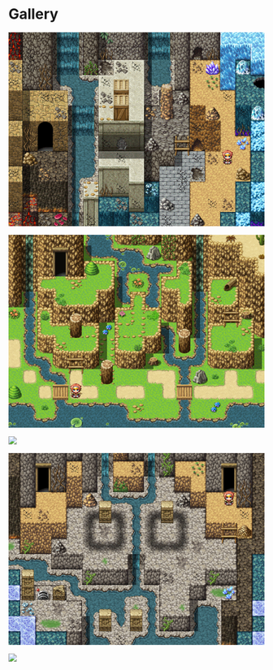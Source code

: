 Gallery
==========

![](img/Sample5.gif)

![](img/Sample4.gif)

![](img/Sample3.gif)

![](img/Sample2.gif)

![](img/Sample1.gif)

